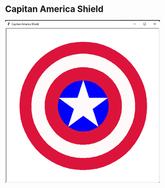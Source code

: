 # Capitan America Shield

<img src = "https://raw.githubusercontent.com/Nukecraft5419/PythonTurtleArt/main/src/python_turtle/Capitan_America_Shield/capitan_america_shield.png">
